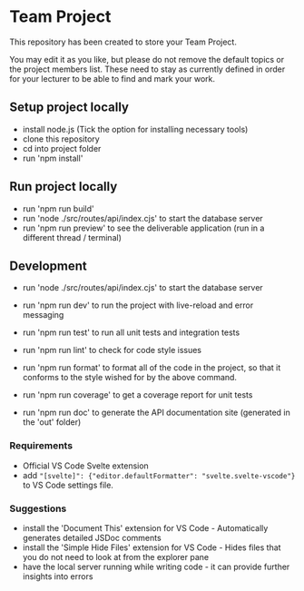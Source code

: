 # Team Project

This repository has been created to store your Team Project.

You may edit it as you like, but please do not remove the default topics or the project members list. These need to stay as currently defined in order for your lecturer to be able to find and mark your work.

## Setup project locally

- install node.js (Tick the option for installing necessary tools)
- clone this repository
- cd into project folder
- run 'npm install'

## Run project locally

- run 'npm run build'
- run 'node ./src/routes/api/index.cjs' to start the database server
- run 'npm run preview' to see the deliverable application (run in a different thread / terminal)

## Development

- run 'node ./src/routes/api/index.cjs' to start the database server

- run 'npm run dev' to run the project with live-reload and error messaging

- run 'npm run test' to run all unit tests and integration tests

- run 'npm run lint' to check for code style issues

- run 'npm run format' to format all of the code in the project, so that it conforms to the style wished for by the above command.

- run 'npm run coverage' to get a coverage report for unit tests

- run 'npm run doc' to generate the API documentation site (generated in the 'out' folder)

### Requirements

- Official VS Code Svelte extension
- add `"[svelte]": {"editor.defaultFormatter": "svelte.svelte-vscode"}` to VS Code settings file.

### Suggestions

- install the 'Document This' extension for VS Code - Automatically generates detailed JSDoc comments
- install the 'Simple Hide Files' extension for VS Code - Hides files that you do not need to look at from the explorer pane
- have the local server running while writing code - it can provide further insights into errors

